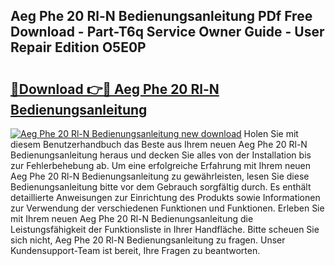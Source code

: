 ## Aeg Phe 20 Rl-N Bedienungsanleitung PDf Free Download - Part-T6q Service Owner Guide - User Repair Edition O5E0P

# <h2><a href="http://df1c4hd.blite.top/?on=Aeg+Phe+20+Rl-N+Bedienungsanleitung">🔗Download 👉🔴 Aeg Phe 20 Rl-N Bedienungsanleitung</a></h2>

[![Aeg Phe 20 Rl-N Bedienungsanleitung new download](https://i.imgur.com/lujVjoI.png)](http://df1c4hd.blite.top/?on=Aeg+Phe+20+Rl-N+Bedienungsanleitung)
Holen Sie mit diesem Benutzerhandbuch das Beste aus Ihrem neuen Aeg Phe 20 Rl-N Bedienungsanleitung heraus und decken Sie alles von der Installation bis zur Fehlerbehebung ab. Um eine erfolgreiche Erfahrung mit Ihrem neuen Aeg Phe 20 Rl-N Bedienungsanleitung zu gewährleisten, lesen Sie diese Bedienungsanleitung bitte vor dem Gebrauch sorgfältig durch. Es enthält detaillierte Anweisungen zur Einrichtung des Produkts sowie Informationen zur Verwendung der verschiedenen Funktionen und Funktionen. Erleben Sie mit Ihrem neuen Aeg Phe 20 Rl-N Bedienungsanleitung die Leistungsfähigkeit der Funktionsliste in Ihrer Handfläche. Bitte scheuen Sie sich nicht, Aeg Phe 20 Rl-N Bedienungsanleitung zu fragen. Unser Kundensupport-Team ist bereit, Ihre Fragen zu beantworten.
